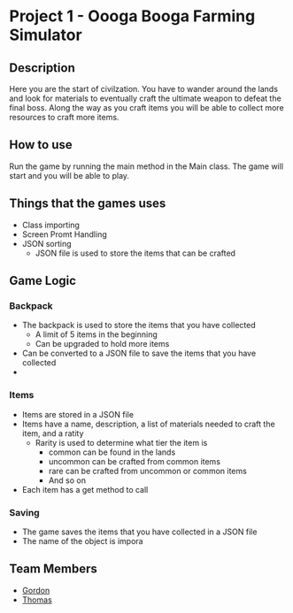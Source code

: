 # Project 1 - Oooga Booga Farming Simulator
## Description
Here you are the start of civilzation. You have to wander around the lands and look for materials to eventually craft the ultimate weapon to defeat the final boss. Along the way as you craft items you will be able to collect more resources to craft more items. 

## How to use
Run the game by running the main method in the Main class. The game will start and you will be able to play.

## Things that the games uses
- Class importing 
- Screen Promt Handling
- JSON sorting
  - JSON file is used to store the items that can be crafted

## Game Logic





### Backpack 
- The backpack is used to store the items that you have collected
  - A limit of 5 items in the beginning
  - Can be upgraded to hold more items
- Can be converted to a JSON file to save the items that you have collected
- 

### Items
- Items are stored in a JSON file
- Items have a name, description, a list of materials needed to craft the item, and a ratity
  - Rarity is used to determine what tier the item is
    - common can be found in the lands
    - uncommon can be crafted from common items
    - rare can be crafted from uncommon or common items 
    - And so on
- Each item has a get method to call 

### Saving 
- The game saves the items that you have collected in a JSON file
- The name of the object is impora

## Team Members
- [Gordon](https://github.com/Gizmofire)
- [Thomas](https://github.com/ThomasHakwins ) 


